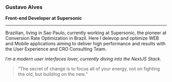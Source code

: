 ### Gustavo Alves
<b>Front-end Developer at Supersonic </b>
<hr />

Brazilian, living in Sao Paulo, currently working at Supersonic, the pioneer at Conversion Rate Optimization in Brazil. Here I delevop and optimize WEB and Mobile applications aiming to deliver high performance and results with the User Experience and CRO Consulting Team.
<br />

<i> I´m a modern user interfaces lover, currently diving into the NextJS Stack.  </i>

> “The secret of change is to focus all of your energy, not on fighting the old, but building on the new.“
